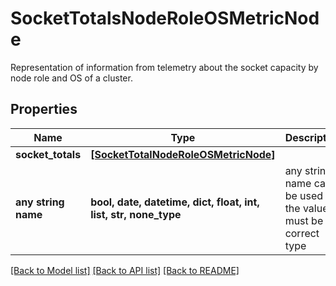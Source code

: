 # SocketTotalsNodeRoleOSMetricNode

Representation of information from telemetry about the socket capacity by node role and OS of a cluster.

## Properties
Name | Type | Description | Notes
------------ | ------------- | ------------- | -------------
**socket_totals** | [**[SocketTotalNodeRoleOSMetricNode]**](SocketTotalNodeRoleOSMetricNode.md) |  | [optional] 
**any string name** | **bool, date, datetime, dict, float, int, list, str, none_type** | any string name can be used but the value must be the correct type | [optional]

[[Back to Model list]](../README.md#documentation-for-models) [[Back to API list]](../README.md#documentation-for-api-endpoints) [[Back to README]](../README.md)


